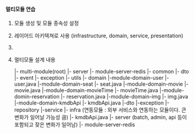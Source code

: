 #### 멀티모듈 연습 ####
1. 모듈 생성 및 모듈 종속성 설정
2. 레이어드 아키텍쳐로 사용 (infrastructure, domain, service, presentation)
3.


4. 멀티모듈 설계 내용

   |- multi-module(root)
       |- server
         |- module-server-redis
       |- common
         |- dto
         |- event
         |- exception
         |- utils
       |- domain
         |-module-domain-user
          |- user.java
         |-module-domain-seat
          |- seat.java
         |-module-domain-movie
          |- movie.java
         |-module-domain-movieTime
          |- movieTime.java
         |-module-domin-reservation
          |- reservation.java
         |-module-domain-img
          |- img.java
         |-module-domain-kmdbApi
           |- kmdbApi.java
         |-dto
         |-exception
         |-repository
         |-service
       |- infra (연동모듈 : 외부 서비스와 연동하는 모듈이다. 큰 변화가 일어날 가능성 큼)
         |- kmdbApi.java
       |- server (batch, admin, api 등이 포함되고 잦은 변화가 일어남)
         |- module-server-redis
